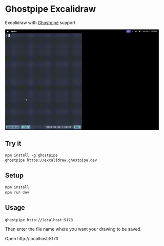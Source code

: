 # Ghostpipe Excalidraw

Excalidraw with [Ghostpipe](https://github.com/inputlogic/ghostpipe) support.

![Excalidraw Demo](demo.gif)

## Try it

```
npm install -g ghostpipe
ghostpipe https://excalidraw.ghostpipe.dev
```

## Setup

```bash
npm install
npm run dev
```

## Usage

`ghostpipe http://localhost:5173`

Then enter the file name where you want your drawing to be saved.

Open http://localhost:5173

